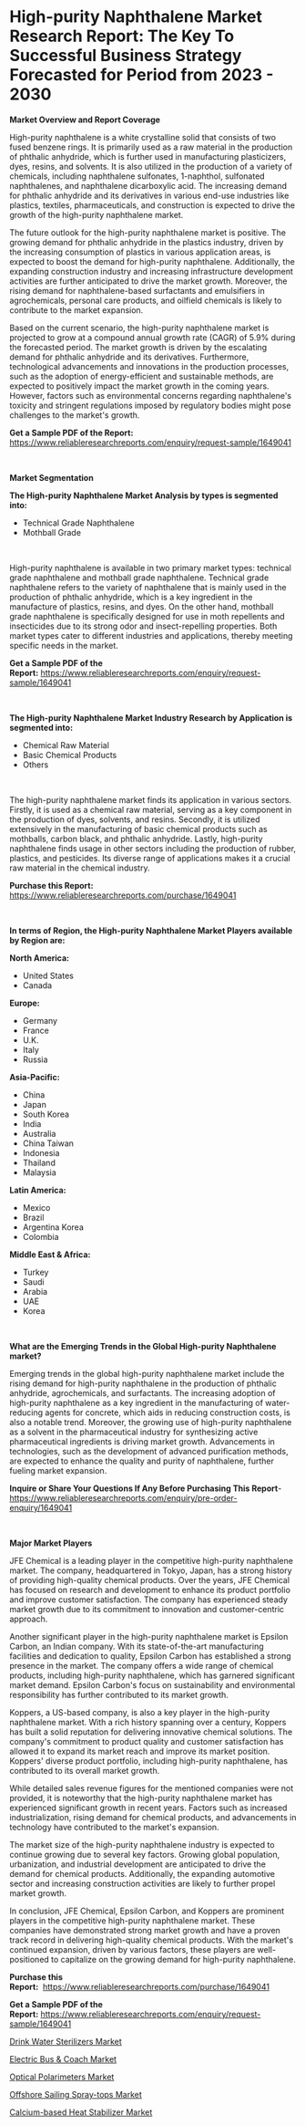 <p><h1>High-purity Naphthalene Market Research Report: The Key To Successful Business Strategy Forecasted for Period from 2023 - 2030</h1></p><p><strong>Market Overview and Report Coverage</strong></p>
<p><p>High-purity naphthalene is a white crystalline solid that consists of two fused benzene rings. It is primarily used as a raw material in the production of phthalic anhydride, which is further used in manufacturing plasticizers, dyes, resins, and solvents. It is also utilized in the production of a variety of chemicals, including naphthalene sulfonates, 1-naphthol, sulfonated naphthalenes, and naphthalene dicarboxylic acid. The increasing demand for phthalic anhydride and its derivatives in various end-use industries like plastics, textiles, pharmaceuticals, and construction is expected to drive the growth of the high-purity naphthalene market.</p><p>The future outlook for the high-purity naphthalene market is positive. The growing demand for phthalic anhydride in the plastics industry, driven by the increasing consumption of plastics in various application areas, is expected to boost the demand for high-purity naphthalene. Additionally, the expanding construction industry and increasing infrastructure development activities are further anticipated to drive the market growth. Moreover, the rising demand for naphthalene-based surfactants and emulsifiers in agrochemicals, personal care products, and oilfield chemicals is likely to contribute to the market expansion.</p><p>Based on the current scenario, the high-purity naphthalene market is projected to grow at a compound annual growth rate (CAGR) of 5.9% during the forecasted period. The market growth is driven by the escalating demand for phthalic anhydride and its derivatives. Furthermore, technological advancements and innovations in the production processes, such as the adoption of energy-efficient and sustainable methods, are expected to positively impact the market growth in the coming years. However, factors such as environmental concerns regarding naphthalene's toxicity and stringent regulations imposed by regulatory bodies might pose challenges to the market's growth.</p></p>
<p><strong>Get a Sample PDF of the Report:</strong> <a href="https://www.reliableresearchreports.com/enquiry/request-sample/1649041">https://www.reliableresearchreports.com/enquiry/request-sample/1649041</a></p>
<p>&nbsp;</p>
<p><strong>Market Segmentation</strong></p>
<p><strong>The High-purity Naphthalene Market Analysis by types is segmented into:</strong></p>
<p><ul><li>Technical Grade Naphthalene</li><li>Mothball Grade</li></ul></p>
<p>&nbsp;</p>
<p><p>High-purity naphthalene is available in two primary market types: technical grade naphthalene and mothball grade naphthalene. Technical grade naphthalene refers to the variety of naphthalene that is mainly used in the production of phthalic anhydride, which is a key ingredient in the manufacture of plastics, resins, and dyes. On the other hand, mothball grade naphthalene is specifically designed for use in moth repellents and insecticides due to its strong odor and insect-repelling properties. Both market types cater to different industries and applications, thereby meeting specific needs in the market.</p></p>
<p><strong>Get a Sample PDF of the Report:</strong>&nbsp;<a href="https://www.reliableresearchreports.com/enquiry/request-sample/1649041">https://www.reliableresearchreports.com/enquiry/request-sample/1649041</a></p>
<p>&nbsp;</p>
<p><strong>The High-purity Naphthalene Market Industry Research by Application is segmented into:</strong></p>
<p><ul><li>Chemical Raw Material</li><li>Basic Chemical Products</li><li>Others</li></ul></p>
<p>&nbsp;</p>
<p><p>The high-purity naphthalene market finds its application in various sectors. Firstly, it is used as a chemical raw material, serving as a key component in the production of dyes, solvents, and resins. Secondly, it is utilized extensively in the manufacturing of basic chemical products such as mothballs, carbon black, and phthalic anhydride. Lastly, high-purity naphthalene finds usage in other sectors including the production of rubber, plastics, and pesticides. Its diverse range of applications makes it a crucial raw material in the chemical industry.</p></p>
<p><strong>Purchase this Report:</strong>&nbsp; <a href="https://www.reliableresearchreports.com/purchase/1649041">https://www.reliableresearchreports.com/purchase/1649041</a></p>
<p>&nbsp;</p>
<p><strong>In terms of Region, the High-purity Naphthalene Market Players available by Region are:</strong></p>
<p>
    <p> <strong> North America: </strong>
        <ul>
            <li>United States</li>
            <li>Canada</li>
        </ul>
        </p> 
    <p> <strong> Europe: </strong>
        <ul>
            <li>Germany</li>
            <li>France</li>
            <li>U.K.</li>
            <li>Italy</li>
            <li>Russia</li>
        </ul>
        </p> 
    <p> <strong> Asia-Pacific: </strong>
        <ul>
            <li>China</li>
            <li>Japan</li>
            <li>South Korea</li>
            <li>India</li>
            <li>Australia</li>
            <li>China Taiwan</li>
            <li>Indonesia</li>
            <li>Thailand</li>
            <li>Malaysia</li>
        </ul>
        </p> 
    <p> <strong> Latin America: </strong>
        <ul>
            <li>Mexico</li>
            <li>Brazil</li>
            <li>Argentina Korea</li>
            <li>Colombia</li>
        </ul>
        </p> 
    <p> <strong> Middle East & Africa: </strong>
        <ul>
            <li>Turkey</li>
            <li>Saudi</li>
            <li>Arabia</li>
            <li>UAE</li>
            <li>Korea</li>
        </ul>
    </p>
    </p>
<p>&nbsp;</p>
<p><strong>What are the Emerging Trends in the Global High-purity Naphthalene market?</strong></p>
<p><p>Emerging trends in the global high-purity naphthalene market include the rising demand for high-purity naphthalene in the production of phthalic anhydride, agrochemicals, and surfactants. The increasing adoption of high-purity naphthalene as a key ingredient in the manufacturing of water-reducing agents for concrete, which aids in reducing construction costs, is also a notable trend. Moreover, the growing use of high-purity naphthalene as a solvent in the pharmaceutical industry for synthesizing active pharmaceutical ingredients is driving market growth. Advancements in technologies, such as the development of advanced purification methods, are expected to enhance the quality and purity of naphthalene, further fueling market expansion.</p></p>
<p><strong>Inquire or Share Your Questions If Any Before Purchasing This Report</strong>- <a href="https://www.reliableresearchreports.com/enquiry/pre-order-enquiry/1649041">https://www.reliableresearchreports.com/enquiry/pre-order-enquiry/1649041</a></p>
<p>&nbsp;</p>
<p><strong>Major Market Players</strong></p>
<p><p>JFE Chemical is a leading player in the competitive high-purity naphthalene market. The company, headquartered in Tokyo, Japan, has a strong history of providing high-quality chemical products. Over the years, JFE Chemical has focused on research and development to enhance its product portfolio and improve customer satisfaction. The company has experienced steady market growth due to its commitment to innovation and customer-centric approach.</p><p>Another significant player in the high-purity naphthalene market is Epsilon Carbon, an Indian company. With its state-of-the-art manufacturing facilities and dedication to quality, Epsilon Carbon has established a strong presence in the market. The company offers a wide range of chemical products, including high-purity naphthalene, which has garnered significant market demand. Epsilon Carbon's focus on sustainability and environmental responsibility has further contributed to its market growth.</p><p>Koppers, a US-based company, is also a key player in the high-purity naphthalene market. With a rich history spanning over a century, Koppers has built a solid reputation for delivering innovative chemical solutions. The company's commitment to product quality and customer satisfaction has allowed it to expand its market reach and improve its market position. Koppers' diverse product portfolio, including high-purity naphthalene, has contributed to its overall market growth.</p><p>While detailed sales revenue figures for the mentioned companies were not provided, it is noteworthy that the high-purity naphthalene market has experienced significant growth in recent years. Factors such as increased industrialization, rising demand for chemical products, and advancements in technology have contributed to the market's expansion.</p><p>The market size of the high-purity naphthalene industry is expected to continue growing due to several key factors. Growing global population, urbanization, and industrial development are anticipated to drive the demand for chemical products. Additionally, the expanding automotive sector and increasing construction activities are likely to further propel market growth.</p><p>In conclusion, JFE Chemical, Epsilon Carbon, and Koppers are prominent players in the competitive high-purity naphthalene market. These companies have demonstrated strong market growth and have a proven track record in delivering high-quality chemical products. With the market's continued expansion, driven by various factors, these players are well-positioned to capitalize on the growing demand for high-purity naphthalene.</p></p>
<p><strong>Purchase this Report:</strong>&nbsp;&nbsp;<a href="https://www.reliableresearchreports.com/purchase/1649041">https://www.reliableresearchreports.com/purchase/1649041</a></p>
<p></p>
<p><strong>Get a Sample PDF of the Report:</strong>&nbsp;<a href="https://www.reliableresearchreports.com/enquiry/request-sample/1649041">https://www.reliableresearchreports.com/enquiry/request-sample/1649041</a></p>
<p><p><a href="https://github.com/amonskiyk/Market-Research-Report-List-1/blob/main/drink-water-sterilizers-market.md">Drink Water Sterilizers Market</a></p><p><a href="https://medium.com/@kiannoel89776554/electric-bus-coach-market-report-reveals-the-latest-trends-and-growth-opportunities-of-this-e694f289518f">Electric Bus & Coach Market</a></p><p><a href="https://www.linkedin.com/pulse/optical-polarimeters-market-challenges-opportunities/">Optical Polarimeters Market</a></p><p><a href="https://www.linkedin.com/pulse/offshore-sailing-spray-tops-market-research-report-unlocks/">Offshore Sailing Spray-tops Market</a></p><p><a href="https://medium.com/@allelee654/calcium-based-heat-stabilizer-market-share-evolution-and-market-growth-trends-2023-2030-43abc1116a63">Calcium-based Heat Stabilizer Market</a></p></p>